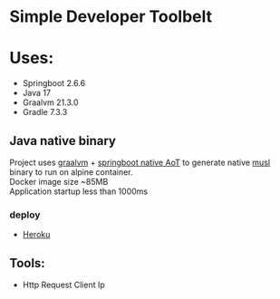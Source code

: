# Simple Developer Toolbelt

# Uses:
 * Springboot 2.6.6
 * Java 17
 * Graalvm 21.3.0
 * Gradle 7.3.3

## Java native binary
Project uses [graalvm](https://www.graalvm.org/) + [springboot native AoT](https://docs.spring.io/spring-native/docs/current/reference/htmlsingle/) to generate native [musl](https://musl.libc.org/) binary to run on alpine container.    
Docker image size ~85MB    
Application startup less than 1000ms

### deploy
 * [Heroku](https://dev-toolbelt.herokuapp.com/)

## Tools:
 * Http Request Client Ip